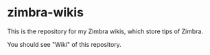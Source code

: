 zimbra-wikis
============

This is the repository for my Zimbra wikis, which store tips of Zimbra.

You should see "Wiki" of this repository.

